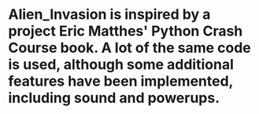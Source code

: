 # Alien_Invasion is inspired by a project Eric Matthes' Python Crash Course book. A lot of the same code is used, although some additional features have been implemented, including sound and powerups. 
